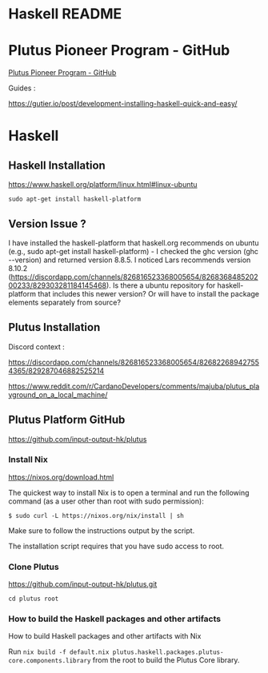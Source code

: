# Haskell README


# Plutus Pioneer Program - GitHub

[Plutus Pioneer Program - GitHub](https://github.com/input-output-hk/plutus-pioneer-program?utm_source=Developers&utm_campaign=d588ea48f0-EMAIL_CAMPAIGN_2021_03_31_06_14_COPY_01&utm_medium=email&utm_term=0_c9c99d4ad3-d588ea48f0-77574941)

Guides :

https://gutier.io/post/development-installing-haskell-quick-and-easy/


# Haskell

## Haskell Installation

https://www.haskell.org/platform/linux.html#linux-ubuntu

 `sudo apt-get install haskell-platform`

## Version Issue ?

I have installed the haskell-platform that haskell.org recommends on ubuntu (e.g., sudo apt-get install haskell-platform) - I checked the ghc version (ghc --version) and returned version 8.8.5. I noticed Lars recommends version 8.10.2 (https://discordapp.com/channels/826816523368005654/826836848520200233/829303281184145468). 
Is there a ubuntu repository for haskell-platform that includes this newer version? Or will have to install the package elements separately from source?

## Plutus Installation

Discord context :

https://discordapp.com/channels/826816523368005654/826822689427554365/829287046882525214

https://www.reddit.com/r/CardanoDevelopers/comments/majuba/plutus_playground_on_a_local_machine/

## Plutus Platform GitHub

https://github.com/input-output-hk/plutus

### Install Nix

https://nixos.org/download.html

The quickest way to install Nix is to open a terminal and run the following command (as a user other than root with sudo permission):

`$ sudo curl -L https://nixos.org/nix/install | sh`

Make sure to follow the instructions output by the script.

The installation script requires that you have sudo access to root.

### Clone Plutus

https://github.com/input-output-hk/plutus.git

`cd plutus root`

### How to build the Haskell packages and other artifacts

How to build Haskell packages and other artifacts with Nix

Run `nix build -f default.nix plutus.haskell.packages.plutus-core.components.library` from the root to build the Plutus Core library.



